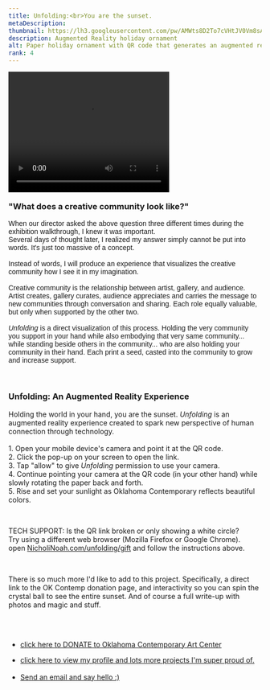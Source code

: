 ```yaml
---
title: Unfolding:<br>You are the sunset.
metaDescription:
thumbnail: https://lh3.googleusercontent.com/pw/AMWts8D2To7cVHtJV0Vm8sA2umUq1SE5v5nMkYcyS1Ka7kHC0KokBoQGOpiQdlD41Zh3ZUrAw4Zb3E1HQ02B6vAFrZAuWvqWrA50A0IWh5WxDRBt2okPOYU=w2400
description: Augmented Reality holiday ornament
alt: Paper holiday ornament with QR code that generates an augmented reality crystal ball with Oklahoma Contemporary Art Center inside
rank: 4
---
```


<!-- <div><img src="https://lh3.googleusercontent.com/pw/AMWts8D2To7cVHtJV0Vm8sA2umUq1SE5v5nMkYcyS1Ka7kHC0KokBoQGOpiQdlD41Zh3ZUrAw4Zb3E1HQ02B6vAFrZAuWvqWrA50A0IWh5WxDRBt2okPOYU=w2400" alt= "Paper holiday ornament with QR code that generates an augmented reality crystal ball with Oklahoma Contemporary Art Center inside" />
</div> -->

<div>
  <video width="320" height="240" controls loop>
  <source src="/unfolding/demoUnfolding-sm.mp4" type="video/mp4">
  Your browser does not support the video tag.
</video>
</div>


<div class="row">
  <div class="col-md-12">
    <p style="font-family: arial; font-size: .75em; font-weight:bold; text-align: center; margin-top: -1%">  </p>
  </div>
</div>

<div class="row">
  <div class="col-md-1">
  </div>
  <div class="col-md-10">
    <h3>"What does a creative community look like?"</h3>
	<p style="font-family: arial">
	When our director asked the above question three different times during the exhibition walkthrough, I knew it was important.</br>
	Several days of thought later, I realized my answer simply cannot be put into words. It's just too massive of a concept.</br></br>
	Instead of words, I will produce an experience that visualizes the creative community how I see it in my imagination.</br></br>
	Creative community is the relationship between artist, gallery, and audience.</br>
	Artist creates, gallery curates, audience appreciates and carries the message to new communities through conversation and sharing.
	Each role equally valuable, but only when supported by the other two.</br></br>
	<em>Unfolding</em> is a direct visualization of this process. Holding the very community you support in your hand while also embodying that very same community... while standing beside others in the community... who are also holding your community in their hand. Each print a seed, casted into the community to grow and increase support.
</p></br>
  <h3>Unfolding: An Augmented Reality Experience</h3>
  <p>Holding the world in your hand, you are the sunset. <i>Unfolding</i> is an augmented reality experience created to spark new perspective of human connection through technology.<br/><br/>
     1. Open your mobile device's camera and point it at the QR code.<br/>
     2. Click the pop-up on your screen to open the link.<br/>
     3. Tap "allow" to give <i>Unfolding</i> permission to use your camera.<br/>
     4. Continue pointing your camera at the QR code (in your other hand) while slowly rotating the paper back and forth.<br/>
     5. Rise and set your sunlight as Oklahoma Contemporary reflects beautiful colors.</p></body><br/>
	<p>TECH SUPPORT: Is the QR link broken or only showing a white circle?<br/>
     Try using a different web browser (Mozilla Firefox or Google Chrome).</br>
	 open <a href="https://nicholinoah.com/unfolding/gift">NicholiNoah.com/unfolding/gift</a> and follow the instructions above.
  	</p><br/>
 	<p>There is so much more I'd like to add to this project. Specifically, a direct link to the OK Contemp donation page, and interactivity so you can
    spin the crystal ball to see the entire sunset. And of course a full write-up with photos and magic and stuff.</p></br></br>
 	<ul><li><a href="https://oklahomacontemporary.org/support/donate">click here to DONATE to Oklahoma Contemporary Art Center</a></li></ul>
    <ul><li><a href="https://nicholinoah.com">click here to view my profile and lots more projects I'm super proud of.</a></li><br/>
    	<li><a href="mailto:career@nicholinoah.com">Send an email and say hello :)</a></li>
  	</ul>
  </div>
</div>
